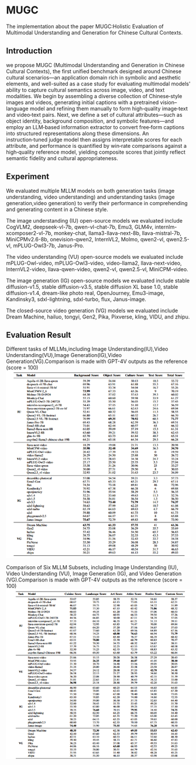 # MUGC
The implementation about the paper MUGC:Holistic Evaluation of Multimodal Understanding and Generation for Chinese Cultural Contexts.

## Introduction
we propose MUGC (Multimodal Understanding and Generation in Chinese Cultural Contexts), the first unified benchmark designed around Chinese cultural scenarios—an application domain rich in symbolic and aesthetic elements, and well-suited as a case study for evaluating multimodal models' ability to capture cultural semantics across image, video, and text modalities. We begin by assembling a diverse collection of Chinese‑style images and videos, generating initial captions with a pretrained vision–language model and refining them manually to form high‑quality image‑text and video‑text pairs. Next, we define a set of cultural attributes—such as object identity, background composition, and symbolic features—and employ an LLM‑based information extractor to convert free‑form captions into structured representations along these dimensions. An instruction‑tuned judge model then assigns interpretable scores for each attribute, and performance is quantified by win‑rate comparisons against a high‑quality reference model, yielding composite scores that jointly reflect semantic fidelity and cultural appropriateness.

## Experiment
We evaluated multiple MLLM models on both generation tasks (image understanding, video understanding) and understanding tasks (image generation,video generation) to verify their performance in comprehending and generating content in a Chinese style.

The image understanding (IU) open-source models we evaluated include CogVLM2, deepseek-vl-7b, qwen-vl-chat-7b, Emu3, GLM4v, internlm-xcomposer2-vl-7b, monkey-chat, llama3-llava-next-8b, llava-mistral-7b, MiniCPMv2.6-8b, onevision-qwen2, InternVL2, Molmo, qwen2-vl, qwen2.5-vl, mPLUG-Owl3-7b, Janus-Pro.

The video understanding (VU) open-source models we evaluated include mPLUG-Owl-video, mPLUG-Owl3-video, video-llama2, llava-next-video, InternVL2-video, llava-qwen-video, qwen2-vl, qwen2.5-vl, MiniCPM-video.

The image generation (IG) open-source models we evaluated include stable diffusion-v1.5, stable diffusion-v3.5, stable diffusion XL base 1.0, stable diffusion-v1.4, dream-like photo real, OpenJourney, Emu3-image, Kandinsky3, sdxl-lightning, sdxl-turbo, flux, Janus-image.

The closed-source video generation (VG) models we evaluated include Dream Machine, hailuo, tongyi, Gen2, Pika, Pixverse, kling, VIDU, and zhipu.

## Evaluation Result
Different tasks of MLLMs,including Image Understanding(IU),Video Understanding(VU),Image Generation(IG),Video Generation(VG).Comparison is made with GPT-4V outputs as the reference (score = 100)
![](image/result1.png)

Comparison of Six MLLM Subsets, including Image Understanding (IU), Video Understanding (VU), Image Generation (IG), and Video Generation (VG).Comparison is made with GPT-4V outputs as the reference (score = 100)
![](image/result2.png)

